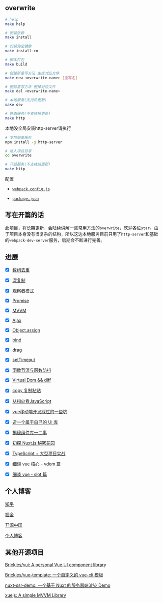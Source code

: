 ## overwrite

```bash
# help
make help

# 安装依赖
make install

# 安装淘宝镜像
make install-cn

# 脚本打包
make build

# 创建新重写方法 生成对应文件
make new <overwrite-name> [重写名]

# 删除重写方法 删掉对应文件
make del <overwrite-name>

# 本地服务(支持热更新)
make dev

# 静态服务(不支持热更新)
make http

```
本地没全局安装http-server请执行
```bash
# 本地简单服务
npm install -g http-server

# 进入项目目录
cd overwrite

# 开启服务(不支持热更新)
make http
```

配置

+ [`webpack.config.js`](https://github.com/xuqiang521/overwrite/blob/master/webpack.config.js)

+ [`package.json`](https://github.com/xuqiang521/overwrite/blob/master/package.json)

## 写在开篇的话

此项目，将长期更新，会陆续讲解一些常用方法的`overwrite`，欢迎各位`star`。由于项目本身没有很复杂的结构，所以这边本地服务目前只用了`http-server`和基础的`webpack-dev-server`服务，后期会不断进行完善。

## 进展

- [x] [数组去重](https://github.com/xuqiang521/overwrite/tree/master/src/my-unique)
- [x] [深复制](https://github.com/xuqiang521/overwrite/tree/master/src/my-clone)
- [x] [观察者模式](https://github.com/xuqiang521/overwrite/tree/master/src/my-observer)
- [x] [Promise](https://github.com/xuqiang521/overwrite/tree/master/src/my-promise)
- [x] [MVVM](https://github.com/xuqiang521/overwrite/tree/master/src/my-mvvm)
- [x] [Ajax](https://github.com/xuqiang521/overwrite/tree/master/src/my-ajax)
- [x] [Object.assign](https://github.com/xuqiang521/overwrite/tree/master/src/my-assign)
- [x] [bind](https://github.com/xuqiang521/overwrite/tree/master/src/my-bind)
- [x] [drag](https://github.com/xuqiang521/overwrite/tree/master/src/my-drag)
- [x] [setTimeout](https://github.com/xuqiang521/overwrite/tree/master/src/my-setTimeout)
- [x] [函数节流与函数防抖](https://github.com/xuqiang521/overwrite/tree/master/src/my-debounceThrottle)
- [x] [Virtual Dom && diff](https://github.com/xuqiang521/overwrite/tree/master/src/my-virtual-dom)
- [x] [copy 复制粘贴](https://github.com/xuqiang521/overwrite/tree/master/src/my-copy)
- [x] [从指向看JavaScript](https://zhuanlan.zhihu.com/p/28058983)
- [x] [vue移动端开发踩过的一些坑](https://zhuanlan.zhihu.com/p/30419351)
- [x] [造一个属于自己的 UI 库](https://zhuanlan.zhihu.com/p/32030232)
- [x] [揭秘组件库一二事](https://xuqiang521.github.io/2018/03/揭秘组件库一二事/)
- [x] [初探 Nuxt.js 秘密花园](https://xuqiang521.github.io/2018/2018/04/初探-Nuxt.js-秘密花园/)
- [x] [TypeScript + 大型项目实战](https://zhuanlan.zhihu.com/p/40322215)
- [x] [细谈 vue 核心 - vdom 篇](https://zhuanlan.zhihu.com/p/61766666)
- [x] [细谈 vue - slot 篇](https://zhuanlan.zhihu.com/p/64750738)


## 个人博客

[知乎](https://www.zhihu.com/people/qiangdada520/activities)

[掘金](https://juejin.im/user/582e663467f3560063395f4c)

[开源中国](https://my.oschina.net/qiangdada)

[个人博客](https://xuqiang521.github.io/)

## 其他开源项目

[Brickies/vui: A personal Vue UI component library](https://github.com/Brickies/vui)

[Brickies/vue-template: 一个自定义的 vue-cli 模板](https://github.com/Brickies/vue-template)

[nuxt-ssr-demo: 一个基于 Nuxt 的服务器端渲染 Demo](https://github.com/xuqiang521/nuxt-ssr-demo)

[xuejs: A simple MVVM Library](https://github.com/xuqiang521/xuejs)

